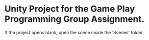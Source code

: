 # Unity Project for the Game Play Programming Group Assignment.
If the project opens blank, open the scene inside the 'Scenes' folder.
